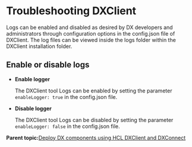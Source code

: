# Troubleshooting DXClient

Logs can be enabled and disabled as desired by DX developers and administrators through configuration options in the config.json file of DXClient. The log files can be viewed inside the logs folder within the DXClient installation folder.

## Enable or disable logs

-   **Enable logger**

    The DXClient tool Logs can be enabled by setting the parameter `enableLogger: true` in the config.json file.

-   **Disable logger**

    The DXClient tool Logs can be disabled by setting the parameter `enableLogger: false` in the config.json file.


**Parent topic:**[Deploy DX components using HCL DXClient and DXConnect](../containerization/deploy_dx_components_using_hcl_dx_client_and_dx_connect.md)

